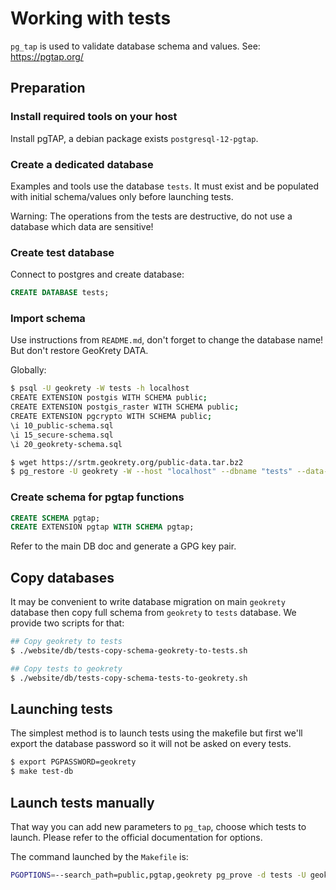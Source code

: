 # Working with tests

`pg_tap` is used to validate database schema and values.
See: https://pgtap.org/

## Preparation
### Install required tools on your host
Install pgTAP, a debian package exists `postgresql-12-pgtap`.

### Create a dedicated database
Examples and tools use the database `tests`. It must exist and be populated
with initial schema/values only before launching tests.

Warning: The operations from the tests are destructive, do not use a database
which data are sensitive!

### Create test database
Connect to postgres and create database:
```sql
CREATE DATABASE tests;
```

### Import schema
Use instructions from `README.md`, don't forget to change the database name! But don't restore GeoKrety DATA.

Globally:
```bash
$ psql -U geokrety -W tests -h localhost
CREATE EXTENSION postgis WITH SCHEMA public;
CREATE EXTENSION postgis_raster WITH SCHEMA public;
CREATE EXTENSION pgcrypto WITH SCHEMA public;
\i 10_public-schema.sql
\i 15_secure-schema.sql
\i 20_geokrety-schema.sql

$ wget https://srtm.geokrety.org/public-data.tar.bz2
$ pg_restore -U geokrety -W --host "localhost" --dbname "tests" --data-only --disable-triggers --verbose --schema "public" public-data.tar
```

### Create schema for pgtap functions
```sql
CREATE SCHEMA pgtap;
CREATE EXTENSION pgtap WITH SCHEMA pgtap;
```

Refer to the main DB doc and generate a GPG key pair.

## Copy databases
It may be convenient to write database migration on main `geokrety` database
then copy full schema from `geokrety` to `tests` database. We provide two scripts
for that:
```bash
## Copy geokrety to tests
$ ./website/db/tests-copy-schema-geokrety-to-tests.sh

## Copy tests to geokrety
$ ./website/db/tests-copy-schema-tests-to-geokrety.sh
```

## Launching tests
The simplest method is to launch tests using the makefile but first we'll export
the database password so it will not be asked on every tests.

```bash
$ export PGPASSWORD=geokrety
$ make test-db
```

## Launch tests manually
That way you can add new parameters to `pg_tap`, choose which tests to launch.
Please refer to the official documentation for options.

The command launched by the `Makefile` is:
```bash
PGOPTIONS=--search_path=public,pgtap,geokrety pg_prove -d tests -U geokrety -h localhost -ot website/db/tests/test*.sql
```
